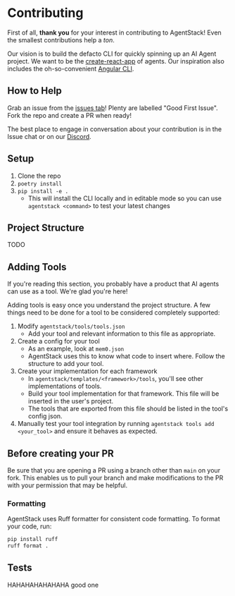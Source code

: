 # Contributing
First of all, __thank you__ for your interest in contributing to AgentStack! Even the smallest contributions help a _ton_.

Our vision is to build the defacto CLI for quickly spinning up an AI Agent project. We want to be the [create-react-app](https://create-react-app.dev/) of agents. Our inspiration also includes the oh-so-convenient [Angular CLI](https://v17.angular.io/cli).

## How to Help

Grab an issue from the [issues tab](https://github.com/AgentOps-AI/AgentStack/issues)! Plenty are labelled "Good First Issue". Fork the repo and create a PR when ready!

The best place to engage in conversation about your contribution is in the Issue chat or on our [Discord](https://discord.gg/JdWkh9tgTQ).

## Setup

1. Clone the repo
2. `poetry install`
3. `pip install -e .`
   - This will install the CLI locally and in editable mode so you can use `agentstack <command>` to test your latest changes

## Project Structure
TODO

## Adding Tools
If you're reading this section, you probably have a product that AI agents can use as a tool. We're glad you're here!

Adding tools is easy once you understand the project structure. A few things need to be done for a tool to be considered completely supported:

1. Modify `agentstack/tools/tools.json`
   - Add your tool and relevant information to this file as appropriate.
2. Create a config for your tool
   - As an example, look at `mem0.json`
   - AgentStack uses this to know what code to insert where. Follow the structure to add your tool.
3. Create your implementation for each framework
   - In `agentstack/templates/<framework>/tools`, you'll see other implementations of tools.
   - Build your tool implementation for that framework. This file will be inserted in the user's project.
   - The tools that are exported from this file should be listed in the tool's config json.
4. Manually test your tool integration by running `agentstack tools add <your_tool>` and ensure it behaves as expected.

## Before creating your PR
Be sure that you are opening a PR using a branch other than `main` on your fork. This enables us
to pull your branch and make modifications to the PR with your permission that may be helpful.

### Formatting
AgentStack uses Ruff formatter for consistent code formatting. To format your code, run:
```bash
pip install ruff
ruff format .
```

## Tests
HAHAHAHAHAHAHA good one